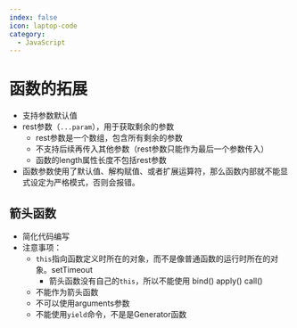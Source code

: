 ```yaml
---
index: false
icon: laptop-code
category:
  - JavaScript
---
```


# 函数的拓展

- 支持参数默认值
- rest参数（`...param`），用于获取剩余的参数
  - rest参数是一个数组，包含所有剩余的参数
  - 不支持后续再传入其他参数（rest参数只能作为最后一个参数传入）
  - 函数的length属性长度不包括rest参数
- 函数参数使用了默认值、解构赋值、或者扩展运算符，那么函数内部就不能显式设定为严格模式，否则会报错。

## 箭头函数

- 简化代码编写
- 注意事项：
  - `this`指向函数定义时所在的对象，而不是像普通函数的运行时所在的对象。setTimeout
    - 箭头函数没有自己的`this`，所以不能使用 bind() apply() call()
  - 不能作为箭头函数
  - 不可以使用arguments参数
  - 不能使用`yield`命令，不是是Generator函数
